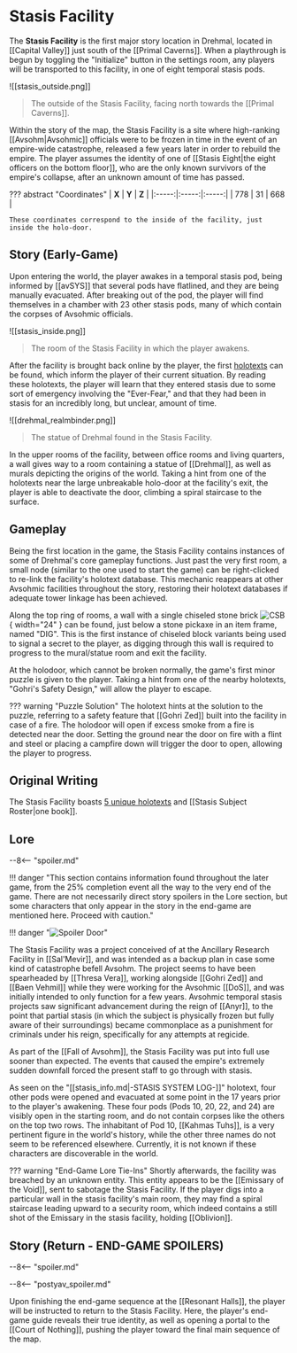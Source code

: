 # Stasis Facility

The **Stasis Facility** is the first major story location in Drehmal, located in [[Capital Valley]] just south of the [[Primal Caverns]]. When a playthrough is begun by toggling the "Initialize" button in the settings room, any players will be transported to this facility, in one of eight temporal stasis pods. 

![[stasis_outside.png]]
> The outside of the Stasis Facility, facing north towards the [[Primal Caverns]].

Within the story of the map, the Stasis Facility is a site where high-ranking [[Avsohm|Avsohmic]] officials were to be frozen in time in the event of an empire-wide catastrophe, released a few years later in order to rebuild the empire. The player assumes the identity of one of [[Stasis Eight|the eight officers on the bottom floor]], who are the only known survivors of the empire's collapse, after an unknown amount of time has passed.

??? abstract "Coordinates"
    | **X** | **Y** | **Z** |
    |:-----:|:-----:|:-----:|
    | 778   |   31  | 668   |
    
    These coordinates correspond to the inside of the facility, just inside the holo-door.

## Story (Early-Game)
Upon entering the world, the player awakes in a temporal stasis pod, being informed by [[avSYS]] that several pods have flatlined, and they are being manually evacuated. After breaking out of the pod, the player will find themselves in a chamber with 23 other stasis pods, many of which contain the corpses of Avsohmic officials. 

![[stasis_inside.png]]
> The room of the Stasis Facility in which the player awakens.

After the facility is brought back online by the player, the first [holotexts](/Story_and_Features/Holotexts/) can be found, which inform the player of their current situation. By reading these holotexts, the player will learn that they entered stasis due to some sort of emergency involving the "Ever-Fear," and that they had been in stasis for an incredibly long, but unclear, amount of time. 

![[drehmal_realmbinder.png]]
> The statue of Drehmal found in the Stasis Facility. <br>

In the upper rooms of the facility, between office rooms and living quarters, a wall gives way to a room containing a statue of [[Drehmal]], as well as murals depicting the origins of the world. Taking a hint from one of the holotexts near the large unbreakable holo-door at the facility's exit, the player is able to deactivate the door, climbing a spiral staircase to the surface.

## Gameplay
Being the first location in the game, the Stasis Facility contains instances of some of Drehmal's core gameplay functions. Just past the very first room, a small node (similar to the one used to start the game) can be right-clicked to re-link the facility's holotext database. This mechanic reappears at other Avsohmic facilities throughout the story, restoring their holotext databases if adequate tower linkage has been achieved.

Along the top ring of rooms, a wall with a single chiseled stone brick ![CSB](/assets/img/adv/chiseled_stone_bricks.png){ width="24" } can be found, just below a stone pickaxe in an item frame, named "DIG". This is the first instance of chiseled block variants being used to signal a secret to the player, as digging through this wall is required to progress to the mural/statue room and exit the facility.

At the holodoor, which cannot be broken normally, the game's first minor puzzle is given to the player. Taking a hint from one of the nearby holotexts, "Gohri's Safety Design," will allow the player to escape.

??? warning "Puzzle Solution"
    The holotext hints at the solution to the puzzle, referring to a safety feature that [[Gohri Zed]] built into the facility in case of a fire. The holodoor will open if excess smoke from a fire is detected near the door. Setting the ground near the door on fire with a flint and steel or placing a campfire down will trigger the door to open, allowing the player to progress.

## Original Writing
The Stasis Facility boasts [5 unique holotexts](/Story_and_Features/Holotexts/Early-Game_Holotexts/Stasis_Facility/) and [[Stasis Subject Roster|one book]]. 

## Lore

--8<-- "spoiler.md"

!!! danger "This section contains information found throughout the later game, from the 25% completion event all the way to the very end of the game. There are not necessarily direct story spoilers in the Lore section, but some characters that only appear in the story in the end-game are mentioned here. Proceed with caution."

!!! danger "![Spoiler Door](/assets/img/spoiler_door.png)"

The Stasis Facility was a project conceived of at the Ancillary Research Facility in [[Sal'Mevir]], and was intended as a backup plan in case some kind of catastrophe befell Avsohm. The project seems to have been spearheaded by [[Thresa Vera]], working alongside [[Gohri Zed]] and [[Baen Vehmil]] while they were working for the Avsohmic [[DoS]], and was initially intended to only function for a few years. Avsohmic temporal stasis projects saw significant advancement during the reign of [[Anyr]], to the point that partial stasis (in which the subject is physically frozen but fully aware of their surroundings) became commonplace as a punishment for criminals under his reign, specifically for any attempts at regicide.

As part of the [[Fall of Avsohm]], the Stasis Facility was put into full use sooner than expected. The events that caused the empire's extremely sudden downfall forced the present staff to go through with stasis. 

As seen on the "[[stasis_info.md|-STASIS SYSTEM LOG-]]" holotext, four other pods were opened and evacuated at some point in the 17 years prior to the player's awakening. These four pods (Pods 10, 20, 22, and 24) are visibly open in the starting room, and do not contain corpses like the others on the top two rows. The inhabitant of Pod 10, [[Kahmas Tuhs]], is a very pertinent figure in the world's history, while the other three names do not seem to be referenced elsewhere. Currently, it is not known if these characters are discoverable in the world.

??? warning "End-Game Lore Tie-Ins"
    Shortly afterwards, the facility was breached by an unknown entity. This entity appears to be the [[Emissary of the Void]], sent to sabotage the Stasis Facility. If the player digs into a particular wall in the stasis facility's main room, they may find a spiral staircase leading upward to a security room, which indeed contains a still shot of the Emissary in the stasis facility, holding [[Oblivion]].

## Story (Return - END-GAME SPOILERS)

--8<-- "spoiler.md"

--8<-- "postyav_spoiler.md"

Upon finishing the end-game sequence at the [[Resonant Halls]], the player will be instructed to return to the Stasis Facility. Here, the player's end-game guide reveals their true identity, as well as opening a portal to the [[Court of Nothing]], pushing the player toward the final main sequence of the map.